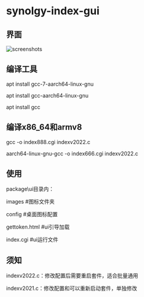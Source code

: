 # synolgy-index-gui

## 界面

![screenshots](https://raw.githubusercontent.com/bc0309/synolgy-index-gui/main/demo.png)

## 编译工具
apt install gcc-7-aarch64-linux-gnu

apt install gcc-aarch64-linux-gnu

apt install gcc

## 编译x86_64和armv8
gcc -o index888.cgi indexv2022.c

aarch64-linux-gnu-gcc -o index666.cgi indexv2022.c

## 使用
package\ui目录内：

images #图标文件夹

config #桌面图标配置

gettoken.html #ui引导加载

index.cgi #ui运行文件

## 须知
indexv2022.c：修改配置后需要重启套件，适合批量通用

indexv2021.c：修改配置和可以重新启动套件，单独修改
